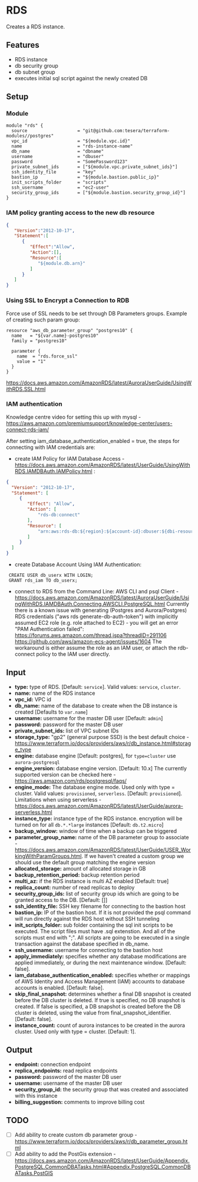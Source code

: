 # RDS
Creates a RDS instance.

## Features
- RDS instance
- db security group 
- db subnet group
- executes initial sql script against the newly created DB

## Setup

### Module

```hcl-terraform
module "rds" {
  source                   = "git@github.com:tesera/terraform-modules//postgres"
  vpc_id                   = "${module.vpc.id}"
  name                     = "rds-instance-name"
  db_name                  = "dbname"
  username                 = "dbuser"
  password                 = "SomePassword123"
  private_subnet_ids       = ["${module.vpc.private_subnet_ids}"]
  ssh_identity_file        = "key"
  bastion_ip               = "${module.bastion.public_ip}"
  init_scripts_folder      = "scripts"
  ssh_username             = "ec2-user"
  security_group_ids       = ["${module.bastion.security_group_id}"]
}
```

### IAM policy granting access to the new db resource
```json
{
   "Version":"2012-10-17",
   "Statement":[
      {
         "Effect":"Allow",
         "Action":[],
         "Resource":[
            "${module.db.arn}"
         ]
      }
   ]
}
```

### Using SSL to Encrypt a Connection to RDB
Force use of SSL needs to be set through DB Parameters groups. Example of creating such param group:
```hcl-terraform
resource "aws_db_parameter_group" "postgres10" {
  name   = "${var.name}-postgres10"
  family = "postgres10"

  parameter {
    name  = "rds.force_ssl"
    value = "1"
  }
}
```
https://docs.aws.amazon.com/AmazonRDS/latest/AuroraUserGuide/UsingWithRDS.SSL.html


### IAM authentication
Knowledge centre video for setting this up with mysql - https://aws.amazon.com/premiumsupport/knowledge-center/users-connect-rds-iam/

After setting iam_database_authentication_enabled = true, the steps for connecting with IAM credentials are:

 - create IAM Policy for IAM Database Access - https://docs.aws.amazon.com/AmazonRDS/latest/UserGuide/UsingWithRDS.IAMDBAuth.IAMPolicy.html :
 ```json
 {
   "Version": "2012-10-17",
   "Statement": [
      {
         "Effect": "Allow",
         "Action": [
             "rds-db:connect"
         ],
         "Resource": [
             "arn:aws:rds-db:${region}:${account-id}:dbuser:${dbi-resource-id}/${db-user-name}"
         ]
      }
   ]
}
```

 - create Database Account Using IAM Authentication:
 ``` PL/pgSQL
  CREATE USER db_userx WITH LOGIN; 
  GRANT rds_iam TO db_userx;
```

 - connect to RDS from the Command Line: AWS CLI and psql Client - https://docs.aws.amazon.com/AmazonRDS/latest/AuroraUserGuide/UsingWithRDS.IAMDBAuth.Connecting.AWSCLI.PostgreSQL.html
Currently there is a known issue with generating (Postgres and Aurora/Postgres) RDS credentials ("aws rds generate-db-auth-token") with implicitly assumed EC2 role (e.g. role attached to EC2) - you will get an error "PAM Authentication failed":
 https://forums.aws.amazon.com/thread.jspa?threadID=291106
 https://github.com/aws/amazon-ecs-agent/issues/1604
The workaround is either assume the role as an IAM user, or attach the rdb-connect policy to the IAM user directly.

## Input
- **type:** type of RDS. [Default: `service`]. Valid values: `service`, `cluster`.
- **name:** name of the RDS instance
- **vpc_id:** VPC id 
- **db_name:** name of the database to create when the DB instance is created [Defaults to `var.name`]
- **username:** username for the master DB user [Default: `admin`]
- **password:** password for the master DB user
- **private_subnet_ids:** list of VPC subnet IDs
- **storage_type:** "gp2" (general purpose SSD) is the best default choice - https://www.terraform.io/docs/providers/aws/r/db_instance.html#storage_type
- **engine:** database engine [Default: postgres], for `type=cluster` use `aurora-postgresql`
- **engine_version:** database engine version. [Default: 10.x] The currently supported version can be checked here - https://aws.amazon.com/rds/postgresql/faqs/
- **engine_mode:** The database engine mode. Used only with type = cluster. Valid values: `provisioned`, `serverless`. [Default: `provisioned`]. Limitations when using serverless - https://docs.aws.amazon.com/AmazonRDS/latest/UserGuide/aurora-serverless.html
- **instance_type:** instance type of the RDS instance. encryption will be turned on for all `db.*.*large` instances [Default: `db.t2.micro`]
- **backup_window:** window of time when a backup can be triggered
- **parameter_group_name:** name of the DB parameter group to associate - https://docs.aws.amazon.com/AmazonRDS/latest/UserGuide/USER_WorkingWithParamGroups.html. If we haven't created a custom group we should use the default group matching the engine version
- **allocated_storage:** amount of allocated storage in GB
- **backup_retention_period:** backup retention period
- **multi_az:** if the RDS instance is multi AZ enabled [Default: true]
- **replica_count:** number of read replicas to deploy
- **security_group_ids:** list of security group ids which are going to be granted access to the DB. [Default: []]
- **ssh_identity_file:** SSH key filename for connecting to the bastion host
- **bastion_ip:** IP of the bastion host. If it is not provided the psql command will run directly against the RDS host without SSH tunneling 
- **init_scripts_folder:** sub folder containing the sql init scripts to be executed. The script files must have .sql extenstion. And all of the scripts must end with ";".
All scripts are going to be executed in a single transaction against the database specified in db_name. 
- **ssh_username:** username for connecting to the bastion host
- **apply_immediately:** specifies whether any database modifications are applied immediately, or during the next maintenance window. [Default: false]. 
- **iam_database_authentication_enabled:** specifies whether or mappings of AWS Identity and Access Management (IAM) accounts to database accounts is enabled. [Default: false].
- **skip_final_snapshot:**  determines whether a final DB snapshot is created before the DB cluster is deleted. If true is specified, no DB snapshot is created. If false is specified, a DB snapshot is created before the DB cluster is deleted, using the value from final_snapshot_identifier. [Default: false].
- **instance_count:** count of aurora instances to be created in the aurora cluster. Used only with type = cluster. [Default: 1].

## Output

- **endpoint:** connection endpoint
- **replica_endpoints:** read replica endpoints
- **password:** password of the master DB user
- **username:** username of the master DB user
- **security_group_id:** the security group that was created and associated with this instance
- **billing_suggestion:** comments to improve billing cost


## TODO
- [ ] Add ability to create custom db parameter group - https://www.terraform.io/docs/providers/aws/r/db_parameter_group.html
- [ ] Add ability to add the PostGis extension - https://docs.aws.amazon.com/AmazonRDS/latest/UserGuide/Appendix.PostgreSQL.CommonDBATasks.html#Appendix.PostgreSQL.CommonDBATasks.PostGIS
